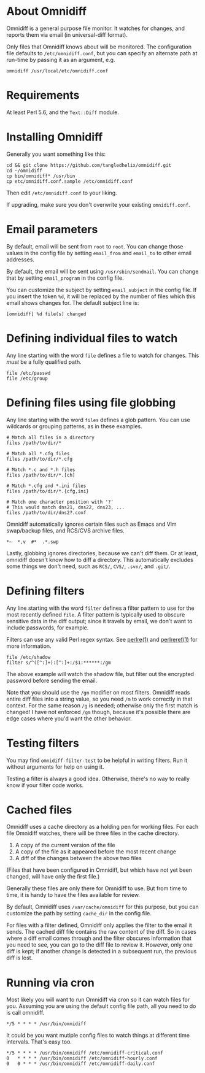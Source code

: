 # About Omnidiff

Omnidiff is a general purpose file monitor. It watches for changes, and
reports them via email (in universal-diff format).

Only files that Omnidiff knows about will be monitored. The configuration file
defaults to `/etc/omnidiff.conf`, but you can specify an alternate path at
run-time by passing it as an argument, e.g.

    omnidiff /usr/local/etc/omnidiff.conf

# Requirements

At least Perl 5.6, and the `Text::Diff` module.

# Installing Omnidiff

Generally you want something like this:

    cd && git clone https://github.com/tangledhelix/omnidiff.git
    cd ~/omnidiff
    cp bin/omnidiff* /usr/bin
    cp etc/omnidiff.conf.sample /etc/omnidiff.conf

Then edit `/etc/omnidiff.conf` to your liking.

If upgrading, make sure you don't overwrite your existing `omnidiff.conf`.

# Email parameters

By default, email will be sent from `root` to `root`. You can change those
values in the config file by setting `email_from` and `email_to` to other
email addresses.

By default, the email will be sent using `/usr/sbin/sendmail`. You can change
that by setting `email_program` in the config file.

You can customize the subject by setting `email_subject` in the config file.
If you insert the token `%d`, it will be replaced by the number of files which
this email shows changes for. The default subject line is:

    [omnidiff] %d file(s) changed

# Defining individual files to watch

Any line starting with the word `file` defines a file to watch for changes.
This *must* be a fully qualified path.

    file /etc/passwd
    file /etc/group

# Defining files using file globbing

Any line starting with the word `files` defines a glob pattern. You can use
wildcards or grouping patterns, as in these examples.

    # Match all files in a directory
    files /path/to/dir/*
    
    # Match all *.cfg files
    files /path/to/dir/*.cfg
    
    # Match *.c and *.h files
    files /path/to/dir/*.[ch]
    
    # Match *.cfg and *.ini files
    files /path/to/dir/*.{cfg,ini}
    
    # Match one character position with '?'
    # This would match dns21, dns22, dns23, ...
    files /path/to/dir/dns2?.conf

Omnidiff automatically ignores certain files such as Emacs and Vim swap/backup
files, and RCS/CVS archive files.

    *~  *,v  #*  .*.swp

Lastly, globbing ignores directories, because we can't diff them. Or at least,
omnidiff doesn't know how to diff a directory. This automatically excludes some
things we don't need, such as `RCS/`, `CVS/`, `.svn/`, and `.git/`.

# Defining filters

Any line starting with the word `filter` defines a filter pattern to use for
the most recently defined `file`. A filter pattern is typically used to
obscure sensitive data in the diff output; since it travels by email, we don't
want to include passwords, for example.

Filters can use any valid Perl regex syntax. See [perlre(1)][perlre] and
[perlreref(1)][perlreref] for more information.

[perlre]: http://perldoc.perl.org/perlre.html
[perlreref]: http://perldoc.perl.org/perlreref.html

    file /etc/shadow
    filter s/^([^:]+):[^:]+:/$1:******:/gm

The above example will watch the shadow file, but filter out the encrypted
password before sending the email.

Note that you should use the `/gm` modifier on most filters.  Omnidiff reads
entire diff files into a string value, so you need `/m` to work correctly in
that context.  For the same reason `/g` is needed; otherwise only the first
match is changed! I have not enforced `/gm` though, because it's possible
there are edge cases where you'd want the other behavior.

# Testing filters

You may find `omnidiff-filter-test` to be helpful in writing filters. Run it
without arguments for help on using it.

Testing a filter is always a good idea. Otherwise, there's no way to really
know if your filter code works.

# Cached files

Omnidiff uses a cache directory as a holding pen for working files. For each
file Omnidiff watches, there will be three files in the cache directory.

1. A copy of the current version of the file
2. A copy of the file as it appeared before the most recent change
3. A diff of the changes between the above two files

(Files that have been configured in Omnidiff, but which have not yet been
changed, will have only the first file.)

Generally these files are only there for Omnidiff to use. But from time to
time, it is handy to have the files available for review.

By default, Omnidiff uses `/var/cache/omnidiff` for this purpose, but you can
customize the path by setting `cache_dir` in the config file.

For files with a filter defined, Omnidiff only applies the filter to the email
it sends. The cached diff file contains the raw content of the diff. So in
cases where a diff email comes through and the filter obscures information
that you need to see, you can go to the diff file to review it. However, only
one diff is kept; if another change is detected in a subsequent run, the
previous diff is lost.

# Running via cron

Most likely you will want to run Omnidiff via cron so it can watch files for
you. Assuming you are using the default config file path, all you need to do
is call omnidiff.

    */5 * * * * /usr/bin/omnidiff

It could be you want mutiple config files to watch things at different
time intervals. That's easy too.

    */5 * * * * /usr/bin/omnidiff /etc/omnidiff-critical.conf
    0   * * * * /usr/bin/omnidiff /etc/omnidiff-hourly.conf
    0   0 * * * /usr/bin/omnidiff /etc/omnidiff-daily.conf

